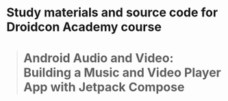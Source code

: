 # Study materials and source code for **Droidcon Academy** course 
> # Android Audio and Video: Building a Music and Video Player App with Jetpack Compose 
